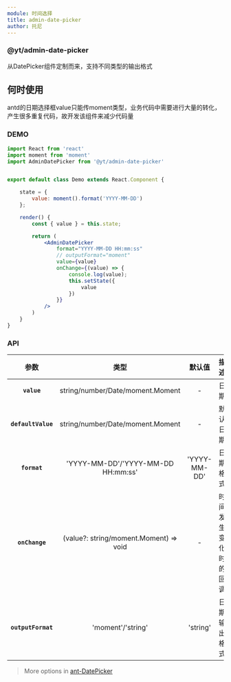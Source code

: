 ```yaml
---
module: 时间选择
title: admin-date-picker
author: 托尼
---
```


### @yt/admin-date-picker
从DatePicker组件定制而来，支持不同类型的输出格式

## 何时使用
antd的日期选择框value只能传moment类型，业务代码中需要进行大量的转化，产生很多重复代码，故开发该组件来减少代码量

### DEMO

```jsx
import React from 'react'
import moment from 'moment'
import AdminDatePicker from '@yt/admin-date-picker'


export default class Demo extends React.Component {

    state = {
        value: moment().format('YYYY-MM-DD')
    };

    render() {
        const { value } = this.state;

        return (
            <AdminDatePicker
                format="YYYY-MM-DD HH:mm:ss"
                // outputFormat="moment"
                value={value}
                onChange={(value) => {
                    console.log(value);
                    this.setState({
                        value
                    })
                }}
            />
        )
    }
}


```

### API

|  参数  |  类型   |   默认值   | 描述  |
| :------------------: | :-----: | :----------: | :----------------------- |
|**`value`**| string/number/Date/moment.Moment | - | 日期  |
|**`defaultValue`**| string/number/Date/moment.Moment | - | 默认日期  |
|**`format`**| 'YYYY-MM-DD'/'YYYY-MM-DD HH:mm:ss' | 'YYYY-MM-DD' | 日期格式 |
|**`onChange`**| (value?: string/moment.Moment) => void | - | 时间发生变化时的回调  |
|**`outputFormat`**| 'moment'/'string' | 'string' | 日期输出格式  |

> More options in [ant-DatePicker](https://ant.design/components/date-picker-cn/#API)
